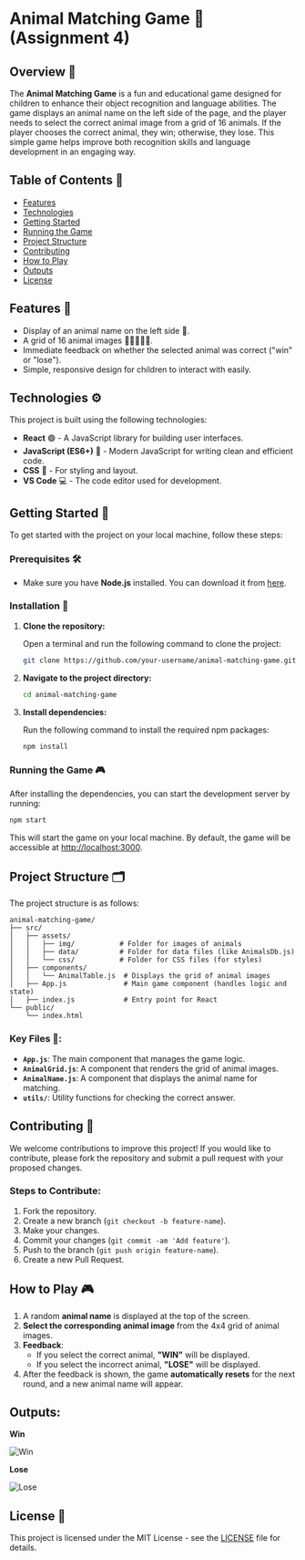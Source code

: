 # Animal Matching Game 🦁 (Assignment 4)

## Overview 🌟

The **Animal Matching Game** is a fun and educational game designed for children to enhance their object recognition and language abilities. The game displays an animal name on the left side of the page, and the player needs to select the correct animal image from a grid of 16 animals. If the player chooses the correct animal, they win; otherwise, they lose. This simple game helps improve both recognition skills and language development in an engaging way.

## Table of Contents 📑

- [Features](#features)
- [Technologies](#technologies)
- [Getting Started](#getting-started)
- [Running the Game](#running-the-game)
- [Project Structure](#project-structure)
- [Contributing](#contributing)
- [How to Play](#how-to-play)
- [Outputs](#Outputs)
- [License](#license)

## Features 🚀

- Display of an animal name on the left side 🦓.
- A grid of 16 animal images 🐶🐱🐘🐯🐵.
- Immediate feedback on whether the selected animal was correct ("win" or "lose").
- Simple, responsive design for children to interact with easily.

## Technologies ⚙️

This project is built using the following technologies:

- **React** 🟢 - A JavaScript library for building user interfaces.
- **JavaScript (ES6+)** 📜 - Modern JavaScript for writing clean and efficient code.
- **CSS** 🎨 - For styling and layout.
- **VS Code** 💻 - The code editor used for development.

## Getting Started 🏁

To get started with the project on your local machine, follow these steps:

### Prerequisites 🛠️

- Make sure you have **Node.js** installed. You can download it from [here](https://nodejs.org/).

### Installation 💾

1. **Clone the repository:**

   Open a terminal and run the following command to clone the project:

   ```bash
   git clone https://github.com/your-username/animal-matching-game.git
   ```

2. **Navigate to the project directory:**

   ```bash
   cd animal-matching-game
   ```

3. **Install dependencies:**

   Run the following command to install the required npm packages:

   ```bash
   npm install
   ```

### Running the Game 🎮

After installing the dependencies, you can start the development server by running:

```bash
npm start
```

This will start the game on your local machine. By default, the game will be accessible at [http://localhost:3000](http://localhost:3000).

## Project Structure 🗂️

The project structure is as follows:

```
animal-matching-game/
├── src/
│   ├── assets/
│   │   ├── img/           # Folder for images of animals
│   │   ├── data/          # Folder for data files (like AnimalsDb.js)
│   │   └── css/           # Folder for CSS files (for styles)
│   ├── components/
│   │   └── AnimalTable.js  # Displays the grid of animal images
│   ├── App.js              # Main game component (handles logic and state)
│   ├── index.js            # Entry point for React
└── public/
    └── index.html
```

### Key Files 📂:

- **`App.js`**: The main component that manages the game logic.
- **`AnimalGrid.js`**: A component that renders the grid of animal images.
- **`AnimalName.js`**: A component that displays the animal name for matching.
- **`utils/`**: Utility functions for checking the correct answer.

## Contributing 🤝

We welcome contributions to improve this project! If you would like to contribute, please fork the repository and submit a pull request with your proposed changes.

### Steps to Contribute:

1. Fork the repository.
2. Create a new branch (`git checkout -b feature-name`).
3. Make your changes.
4. Commit your changes (`git commit -am 'Add feature'`).
5. Push to the branch (`git push origin feature-name`).
6. Create a new Pull Request.

## How to Play 🎮

1. A random **animal name** is displayed at the top of the screen.
2. **Select the corresponding animal image** from the 4x4 grid of animal images.
3. **Feedback**:
   - If you select the correct animal, **"WIN"** will be displayed.
   - If you select the incorrect animal, **"LOSE"** will be displayed.
4. After the feedback is shown, the game **automatically resets** for the next round, and a new animal name will appear.

## Outputs:

**Win**

![Win](https://github.com/user-attachments/assets/92a10d57-63b3-4bcb-b779-e26ffdebaf5a)

**Lose**

![Lose](https://github.com/user-attachments/assets/d26515e9-0423-4874-a64c-309c6f9a500e)



## License 📄

This project is licensed under the MIT License - see the [LICENSE](LICENSE) file for details.
